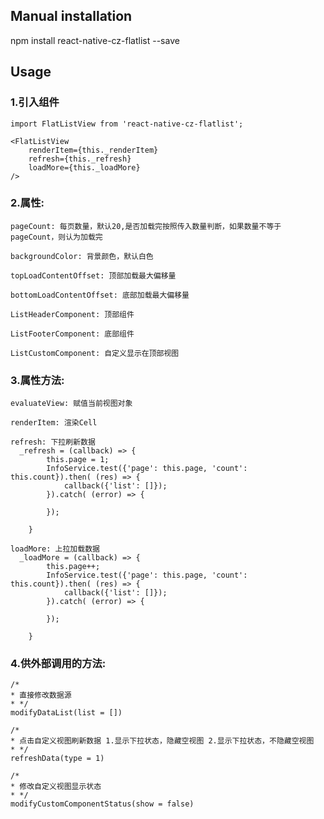## Manual installation

npm install react-native-cz-flatlist --save


## Usage
###  1.引入组件
```
import FlatListView from 'react-native-cz-flatlist';

<FlatListView 
    renderItem={this._renderItem} 
    refresh={this._refresh} 
    loadMore={this._loadMore}
/> 
```

###  2.属性:
```
pageCount: 每页数量，默认20,是否加载完按照传入数量判断，如果数量不等于pageCount，则认为加载完
```
```
backgroundColor: 背景颜色，默认白色
```
```
topLoadContentOffset: 顶部加载最大偏移量
```
```
bottomLoadContentOffset: 底部加载最大偏移量
```
```
ListHeaderComponent: 顶部组件
```
```
ListFooterComponent: 底部组件
```
```
ListCustomComponent: 自定义显示在顶部视图
```
###  3.属性方法:
```
evaluateView: 赋值当前视图对象
```
```
renderItem: 渲染Cell
```
```
refresh: 下拉刷新数据
  _refresh = (callback) => {
        this.page = 1;
        InfoService.test({'page': this.page, 'count': this.count}).then( (res) => {
            callback({'list': []});
        }).catch( (error) => {

        });

    }
```
```
loadMore: 上拉加载数据
  _loadMore = (callback) => {
        this.page++;
        InfoService.test({'page': this.page, 'count': this.count}).then( (res) => {
            callback({'list': []});
        }).catch( (error) => {

        });

    }
```

###  4.供外部调用的方法:
```
/*
* 直接修改数据源
* */
modifyDataList(list = [])
```
```
/*
* 点击自定义视图刷新数据 1.显示下拉状态，隐藏空视图 2.显示下拉状态，不隐藏空视图
* */
refreshData(type = 1)
```
```
/*
* 修改自定义视图显示状态
* */
modifyCustomComponentStatus(show = false)
```
